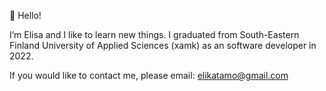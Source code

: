 👋 Hello!

I’m Elisa and I like to learn new things. I graduated from South-Eastern Finland University of Applied Sciences (xamk) as an software developer in 2022.

If you would like to contact me, please email: elikatamo@gmail.com
